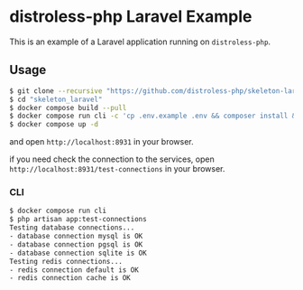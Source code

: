 # distroless-php Laravel Example

This is an example of a Laravel application running on `distroless-php`.

## Usage

```bash
$ git clone --recursive "https://github.com/distroless-php/skeleton-laravel" "skeleton-laravel"
$ cd "skeleton_laravel"
$ docker compose build --pull
$ docker compose run cli -c 'cp .env.example .env && composer install && php artisan key:generate && php artisan migrate --force --seed'
$ docker compose up -d
```

and open `http://localhost:8931` in your browser.

if you need check the connection to the services, open `http://localhost:8931/test-connections` in your browser.

### CLI

```bash
$ docker compose run cli
$ php artisan app:test-connections
Testing database connections...
- database connection mysql is OK
- database connection pgsql is OK
- database connection sqlite is OK
Testing redis connections...
- redis connection default is OK
- redis connection cache is OK
```
